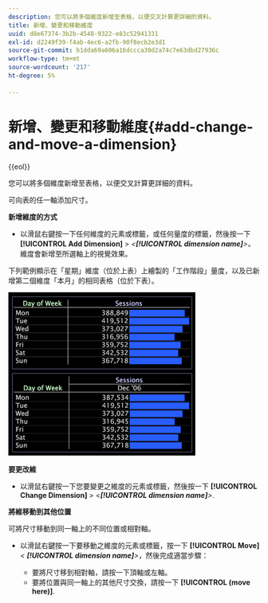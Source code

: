 ```yaml
---
description: 您可以將多個維度新增至表格，以便交叉計算更詳細的資料。
title: 新增、變更和移動維度
uuid: d8e67374-3b2b-4548-9322-e83c52941331
exl-id: d2249f39-f4ab-4ec6-a2fb-90f8ecb2e3d1
source-git-commit: b1dda69a606a16dccca30d2a74c7e63dbd27936c
workflow-type: tm+mt
source-wordcount: '217'
ht-degree: 5%

---
```


# 新增、變更和移動維度{#add-change-and-move-a-dimension}

{{eol}}

您可以將多個維度新增至表格，以便交叉計算更詳細的資料。

可向表的任一軸添加尺寸。

**新增維度的方式**

* 以滑鼠右鍵按一下任何維度的元素或標籤，或任何量度的標籤，然後按一下 **[!UICONTROL Add Dimension]** > *&lt;**[!UICONTROL dimension name]**>。* 維度會新增至所選軸上的視覺效果。

下列範例顯示在「星期」維度（位於上表）上繪製的「工作階段」量度，以及已新增第二個維度「本月」的相同表格（位於下表）。

![](assets/vis_Table_CrossTab.png)

**要更改維**

* 以滑鼠右鍵按一下您要變更之維度的元素或標籤，然後按一下 **[!UICONTROL Change Dimension]** > *&lt;**[!UICONTROL dimension name]**>*.

**將維移動到其他位置**

可將尺寸移動到同一軸上的不同位置或相對軸。

* 以滑鼠右鍵按一下要移動之維度的元素或標籤，按一下 **[!UICONTROL Move]***&lt; **[!UICONTROL dimension name]**>*，然後完成適當步驟：

   * 要將尺寸移到相對軸，請按一下頂軸或左軸。
   * 要將位置與同一軸上的其他尺寸交換，請按一下 **[!UICONTROL (move here)]**.
